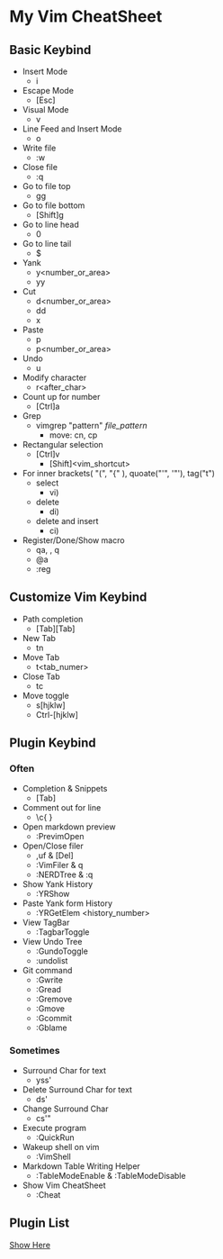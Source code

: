 # My Vim CheatSheet
## Basic Keybind
 + Insert Mode
   + i
 + Escape Mode
   + [Esc]
 + Visual Mode
   + v
 + Line Feed and Insert Mode
   + o
 + Write file
   + :w
 + Close file
   + :q
 + Go to file top
   + gg
 + Go to file bottom
   + [Shift]g
 + Go to line head
   + 0
 + Go to line tail
   + $
 + Yank
   + y<number_or_area>
   + yy
 + Cut
   + d<number_or_area>
   + dd
   + x
 + Paste
   + p
   + p<number_or_area>
 + Undo
   + u
 + Modify character
   + r<after_char>
 + Count up for number
   + [Ctrl]a
 + Grep
   + vimgrep "pattern" *file_pattern*
     + move: cn, cp
 + Rectangular selection
   + [Ctrl]v
     + [Shift]<vim_shortcut>
 + For inner brackets( "(", "{" ), quoate("'", '"'), tag("t")
   + select
     + vi)
   + delete
     + di)
   + delete and insert
     + ci)
 + Register/Done/Show macro
   + qa, <command>, q
   + @a
   + :reg

## Customize Vim Keybind
 + Path completion
   + [Tab][Tab]
 + New Tab
   + tn
 + Move Tab
   + t<tab_numer>
 + Close Tab
   + tc
 + Move toggle
   + s[hjklw]
   + Ctrl-[hjklw]

## Plugin Keybind
### Often
 + Completion & Snippets
   + [Tab]
 + Comment out for line
   + \c{ }
 + Open markdown preview
   + :PrevimOpen
 + Open/Close filer
   + ,uf & [Del]
   + :VimFiler & q
   + :NERDTree & :q
 + Show Yank History
   + :YRShow
 + Paste Yank form History
   + :YRGetElem <history_number>
 + View TagBar
   + :TagbarToggle
 + View Undo Tree
   + :GundoToggle
   + :undolist
 + Git command
   + :Gwrite
   + :Gread
   + :Gremove
   + :Gmove
   + :Gcommit
   + :Gblame

### Sometimes
 + Surround Char for text
   + yss'
 + Delete Surround Char for text
   + ds'
 + Change Surround Char
   + cs'"
 + Execute program
   + :QuickRun
 + Wakeup shell on vim
   + :VimShell
 + Markdown Table Writing Helper
   + :TableModeEnable & :TableModeDisable
 + Show Vim CheatSheet
   + :Cheat

## Plugin List
[Show Here](./vim/vimrc)
